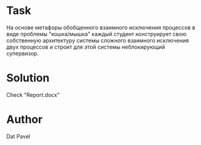 # Task
На основе метафоры обобщенного взаимного исключения процессов в виде проблемы "кошка/мышка" каждый студент конструирует свою
собственную архитектуру системы сложного взаимного исключения двух процессов и строит для этой системы неблокирующий супервизор.
# Solution
Check "Report.docx"
# Author
Dat Pavel